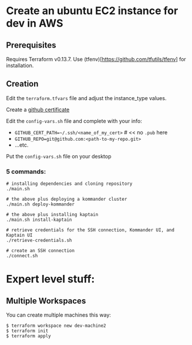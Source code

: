 # Create an ubuntu EC2 instance for dev in AWS 

## Prerequisites 
Requires Terraform v0.13.7. Use (tfenv)[https://github.com/tfutils/tfenv] for installation.

## Creation
Edit the `terraform.tfvars` file and adjust the instance_type values.

Create a [github certificate](https://docs.github.com/en/enterprise-server@3.2/authentication/connecting-to-github-with-ssh/generating-a-new-ssh-key-and-adding-it-to-the-ssh-agent)

Edit the `config-vars.sh` file and complete with your info:
- `GITHUB_CERT_PATH=~/.ssh/<name_of_my_cert>`  # << no `.pub` here
- `GITHUB_REPO=git@github.com:<path-to-my-repo.git>`
- ...etc.

Put the `config-vars.sh` file on your desktop

### 5 commands:
``` shell
# installing dependencies and cloning repository
./main.sh

# the above plus deploying a kommander cluster
./main.sh deploy-kommander

# the above plus installing kaptain
./main.sh install-kaptain

# retrieve credentials for the SSH connection, Kommander UI, and Kaptain UI
./retrieve-credentials.sh

# create an SSH connection
./connect.sh
```

# Expert level stuff:
## Multiple Workspaces
You can create multiple machines this way:

```
$ terraform workspace new dev-machine2
$ terraform init
$ terraform apply
```
